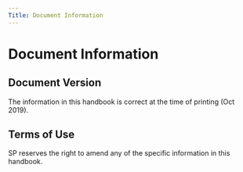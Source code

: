 ```yaml
---
Title: Document Information
---
```


# Document Information #

## Document Version ##

The information in this handbook is correct at the time of printing (Oct 2019). 

## Terms of Use ##

SP reserves the right to amend any of the specific information in this handbook. 
